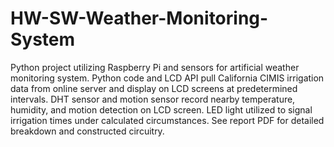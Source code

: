 # HW-SW-Weather-Monitoring-System

Python project utilizing Raspberry Pi and sensors for artificial weather monitoring system. Python code and LCD API pull California CIMIS irrigation data from online server and display 
on LCD screens at predetermined intervals. DHT sensor and motion sensor record nearby temperature, humidity, and motion detection on LCD screen. LED light utilized to signal irrigation 
times under calculated circumstances. See report PDF for detailed breakdown and constructed circuitry.
